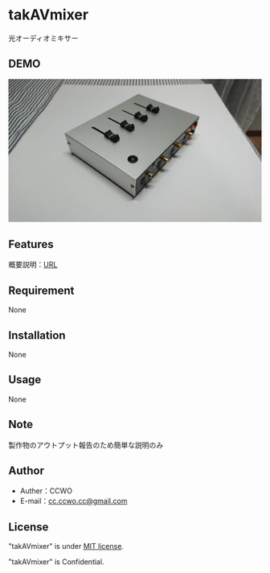# takAVmixer

光オーディオミキサー

## DEMO

<div align="cneter">
  <img src="image/takAVmixer.jpg" title="block">
</div>

## Features

概要説明：[URL](https://github.com/CC-WO/takAVmixer/blob/master/takAVmixer.md)

## Requirement

None

## Installation

None

## Usage

None

## Note

製作物のアウトプット報告のため簡単な説明のみ

## Author

- Auther：CCWO
- E-mail：cc.ccwo.cc@gmail.com

## License

"takAVmixer" is under [MIT license](https://en.wikipedia.org/wiki/MIT_License).

"takAVmixer" is Confidential.
